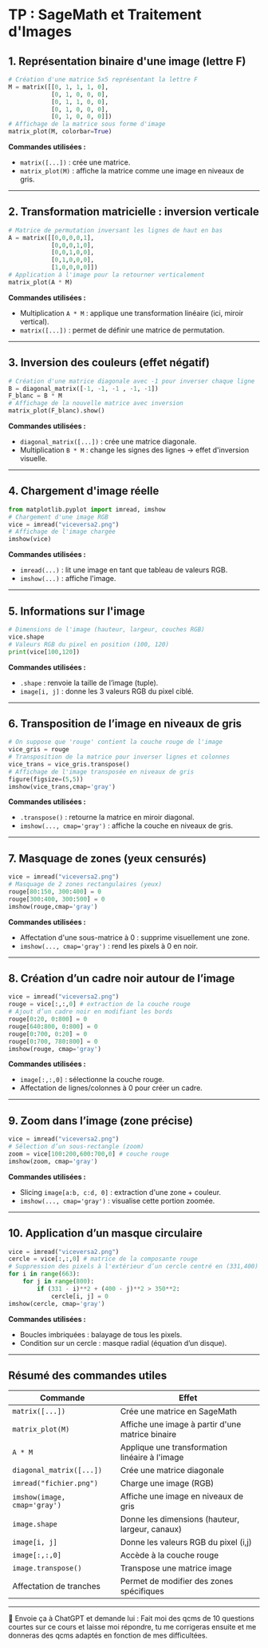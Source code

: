 # TP : SageMath et Traitement d'Images

## 1. Représentation binaire d'une image (lettre F)

```python
# Création d'une matrice 5x5 représentant la lettre F
M = matrix([[0, 1, 1, 1, 0],
            [0, 1, 0, 0, 0],
            [0, 1, 1, 0, 0],
            [0, 1, 0, 0, 0],
            [0, 1, 0, 0, 0]])
# Affichage de la matrice sous forme d'image
matrix_plot(M, colorbar=True)
```

**Commandes utilisées :**
- `matrix([...])` : crée une matrice.
- `matrix_plot(M)` : affiche la matrice comme une image en niveaux de gris.

---

## 2. Transformation matricielle : inversion verticale

```python
# Matrice de permutation inversant les lignes de haut en bas
A = matrix([[0,0,0,0,1],
            [0,0,0,1,0],
            [0,0,1,0,0],
            [0,1,0,0,0],
            [1,0,0,0,0]])
# Application à l'image pour la retourner verticalement
matrix_plot(A * M)
```

**Commandes utilisées :**
- Multiplication `A * M` : applique une transformation linéaire (ici, miroir vertical).
- `matrix([...])` : permet de définir une matrice de permutation.

---

## 3. Inversion des couleurs (effet négatif)

```python
# Création d'une matrice diagonale avec -1 pour inverser chaque ligne
B = diagonal_matrix([-1, -1, -1 , -1, -1])
F_blanc = B * M 
# Affichage de la nouvelle matrice avec inversion
matrix_plot(F_blanc).show()
```

**Commandes utilisées :**
- `diagonal_matrix([...])` : crée une matrice diagonale.
- Multiplication `B * M` : change les signes des lignes → effet d'inversion visuelle.

---

## 4. Chargement d'image réelle

```python
from matplotlib.pyplot import imread, imshow
# Chargement d'une image RGB
vice = imread("viceversa2.png")
# Affichage de l'image chargée
imshow(vice)
```

**Commandes utilisées :**
- `imread(...)` : lit une image en tant que tableau de valeurs RGB.
- `imshow(...)` : affiche l'image.

---

## 5. Informations sur l'image

```python
# Dimensions de l'image (hauteur, largeur, couches RGB)
vice.shape
# Valeurs RGB du pixel en position (100, 120)
print(vice[100,120])
```

**Commandes utilisées :**
- `.shape` : renvoie la taille de l’image (tuple).
- `image[i, j]` : donne les 3 valeurs RGB du pixel ciblé.

---

## 6. Transposition de l’image en niveaux de gris

```python
# On suppose que 'rouge' contient la couche rouge de l'image
vice_gris = rouge
# Transposition de la matrice pour inverser lignes et colonnes
vice_trans = vice_gris.transpose()
# Affichage de l'image transposée en niveaux de gris
figure(figsize=(5,5))
imshow(vice_trans,cmap='gray')
```

**Commandes utilisées :**
- `.transpose()` : retourne la matrice en miroir diagonal.
- `imshow(..., cmap='gray')` : affiche la couche en niveaux de gris.

---

## 7. Masquage de zones (yeux censurés)

```python
vice = imread("viceversa2.png")
# Masquage de 2 zones rectangulaires (yeux)
rouge[80:150, 300:400] = 0
rouge[300:400, 300:500] = 0
imshow(rouge,cmap='gray')
```

**Commandes utilisées :**
- Affectation d'une sous-matrice à 0 : supprime visuellement une zone.
- `imshow(..., cmap='gray')` : rend les pixels à 0 en noir.

---

## 8. Création d’un cadre noir autour de l’image

```python
vice = imread("viceversa2.png")
rouge = vice[:,:,0] # extraction de la couche rouge
# Ajout d’un cadre noir en modifiant les bords
rouge[0:20, 0:800] = 0
rouge[640:800, 0:800] = 0
rouge[0:700, 0:20] = 0
rouge[0:700, 780:800] = 0
imshow(rouge, cmap='gray')
```

**Commandes utilisées :**
- `image[:,:,0]` : sélectionne la couche rouge.
- Affectation de lignes/colonnes à 0 pour créer un cadre.

---

## 9. Zoom dans l’image (zone précise)

```python
vice = imread("viceversa2.png")
# Sélection d’un sous-rectangle (zoom)
zoom = vice[100:200,600:700,0] # couche rouge
imshow(zoom, cmap='gray')
```

**Commandes utilisées :**
- Slicing `image[a:b, c:d, 0]` : extraction d'une zone + couleur.
- `imshow(..., cmap='gray')` : visualise cette portion zoomée.

---

## 10. Application d’un masque circulaire

```python
vice = imread("viceversa2.png")
cercle = vice[:,:,0] # matrice de la composante rouge
# Suppression des pixels à l'extérieur d’un cercle centré en (331,400)
for i in range(663):
    for j in range(800):
        if (331 - i)**2 + (400 - j)**2 > 350**2:
            cercle[i, j] = 0
imshow(cercle, cmap='gray')
```

**Commandes utilisées :**
- Boucles imbriquées : balayage de tous les pixels.
- Condition sur un cercle : masque radial (équation d’un disque).

---

## Résumé des commandes utiles

| Commande                     | Effet                                                  |
| ----------------------------| ------------------------------------------------------ |
| `matrix([...])`             | Crée une matrice en SageMath                           |
| `matrix_plot(M)`            | Affiche une image à partir d'une matrice binaire       |
| `A * M`                     | Applique une transformation linéaire à l'image         |
| `diagonal_matrix([...])`    | Crée une matrice diagonale                            |
| `imread("fichier.png")`     | Charge une image (RGB)                                 |
| `imshow(image, cmap='gray')`| Affiche une image en niveaux de gris                   |
| `image.shape`               | Donne les dimensions (hauteur, largeur, canaux)        |
| `image[i, j]`               | Donne les valeurs RGB du pixel (i,j)                   |
| `image[:,:,0]`              | Accède à la couche rouge                               |
| `image.transpose()`         | Transpose une matrice image                            |
| Affectation de tranches     | Permet de modifier des zones spécifiques               |

---

🎯 Envoie ça à ChatGPT et demande lui : 
Fait moi des qcms de 10 questions courtes sur ce cours et laisse moi répondre, tu me corrigeras ensuite et me donneras des qcms adaptés en fonction de mes difficultées.

